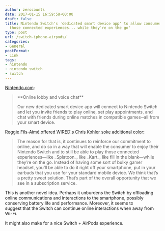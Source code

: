```yaml
---
author: zerocounts
date: 2017-01-15 16:59:58+00:00
draft: false
title: Nintendo Switch's 'dedicated smart device app' to allow consumers 'to play
  those connected experiences... while they’re on the go'
type: post
url: /switch-iphone-airpods/
categories:
- General
postFormat:
- Link
tags:
- nintendo
- nintendo switch
- switch
---
```


[Nintendo.com](http://www.nintendo.com/switch/online-service/):


<blockquote>**Online lobby and voice chat**

Our new dedicated smart device app will connect to Nintendo Switch and let you invite friends to play online, set play appointments, and chat with friends during online matches in compatible games─all from your smart device.</blockquote>


[Reggie Fils-Aimé offered WIRED's Chris Kohler soke additional color](https://www.wired.com/2017/01/reggie-fils-aime-nintendo-interview/):


<blockquote>The reason for that is, it continues to reinforce our commitment to online, and do so in a way that will enable the consumer to enjoy their Nintendo Switch and to still be able to play those connected experiences—like _Splatoon_, like _Kart_, like fill in the blank—while they’re on the go. Instead of having some sort of bulky gamer headset, you’ll be able to do it right off your smartphone, put in your earbuds that you use for your standard mobile device. We think that’s a pretty sweet solution. That’s part of the overall opportunity that we see in a subscription service.</blockquote>


This is another novel idea. Perhaps it unburdens the Switch by offloading online communications and interactions to the smartphone, possibly conserving battery life and performance. Moreover, it seems to suggest that the Switch can continue online interactions when away from Wi-Fi.

It might also make for a nice Switch + AirPods experience.
